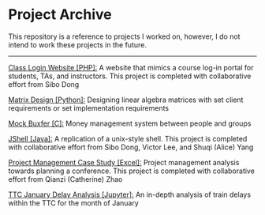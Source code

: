 # Project Archive

This repository is a reference to projects I worked on, however, I do not intend to work these projects in the future.

---

[Class Login Website [PHP]:](./ClassLoginWebsite) A website that mimics a course log-in portal for students, TAs, and instructors. This project is completed with collaborative effort from Sibo Dong

[Matrix Design [Python]:](./MatrixDesign) Designing linear algebra matrices with set client requirements or set implementation requirements

[Mock Buxfer [C]:](./MockBuxfer) Money management system between people and groups

[JShell [Java]:](./JShell) A replication of a unix-style shell. This project is completed with collaborative effort from Sibo Dong, Victor Lee, and Shuqi (Alice) Yang  

[Project Management Case Study [Excel]:](./ProjectManagementCaseStudy) Project management analysis towards planning a conference. This project is completed with collaborative effort from Qianzi (Catherine) Zhao

[TTC January Delay Analysis [Jupyter]:](./TTCJanuaryDelayAnalysis) An in-depth analysis of train delays within the TTC for the month of January
